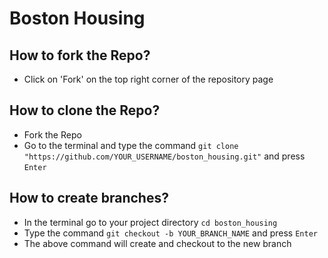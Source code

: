 # Boston Housing

## How to fork the Repo?
* Click on 'Fork' on the top right corner of the repository page

## How to clone the Repo?
* Fork the Repo
* Go to the terminal and type the command `git clone "https://github.com/YOUR_USERNAME/boston_housing.git"` and press `Enter`

## How to create branches?
* In the terminal go to your project directory `cd boston_housing`
* Type the command `git checkout -b YOUR_BRANCH_NAME` and press `Enter`
* The above command will create and checkout to the new branch
